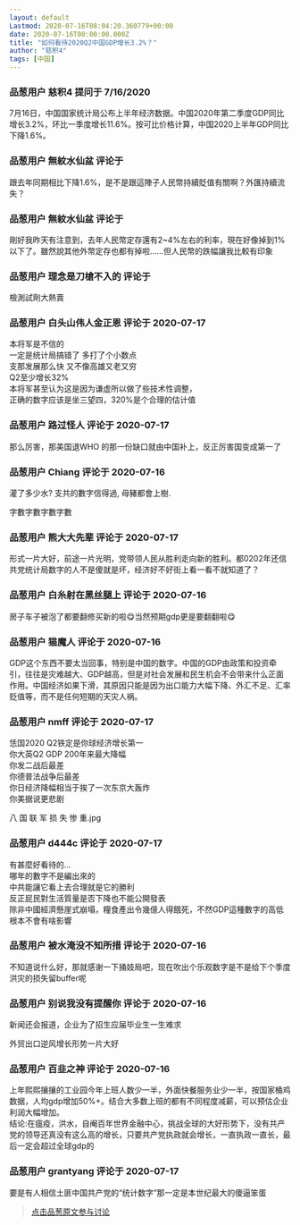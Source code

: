 ```yaml
---
layout: default
Lastmod: 2020-07-16T08:04:20.360779+00:00
date: 2020-07-16T00:00:00.000Z
title: "如何看待2020Q2中国GDP增长3.2%？"
author: "慈积4"
tags: [中国]
---
```



### 品葱用户 **慈积4** 提问于 7/16/2020
    
7月16日，中国国家统计局公布上半年经济数据。中国2020年第二季度GDP同比增长3.2%，环比一季度增长11.6%。按可比价格计算，中国2020上半年GDP同比下降1.6%。
    
                

### 品葱用户 **無紋水仙盆** 评论于 
        
跟去年同期相比下降1.6%，是不是跟這陣子人民幣持續貶值有關啊？外匯持續流失？
        
                

### 品葱用户 **無紋水仙盆** 评论于 
        
剛好我昨天有注意到，去年人民幣定存還有2~4%左右的利率，現在好像掉到1%以下了。雖然說其他外幣定存也都有掉啦......但人民幣的跌幅讓我比較有印象
        
                

### 品葱用户 **理念是刀槍不入的** 评论于 
        
檢測試劑大熱賣
        
                

### 品葱用户 **白头山伟人金正恩** 评论于 2020-07-17
        
本将军是不信的  
一定是统计局搞错了 多打了个小数点  
支那发展那么快 又不像高雄又老又穷  
Q2至少增长32%  
本将军甚至认为这是因为谦虚所以做了些技术性调整，  
正确的数字应该是坐三望四，320%是个合理的估计值
        
                

### 品葱用户 **路过怪人** 评论于 2020-07-17
        
那么厉害，那美国退WHO 的那一份缺口就由中国补上，反正厉害国变成第一了
        
                

### 品葱用户 **Chiang** 评论于 2020-07-16
        
灌了多少水? 支共的數字信得過, 母豬都會上樹.  
  
字數字數字數字數
        
                

### 品葱用户 **熊大大先辈** 评论于 2020-07-17
        
形式一片大好，前途一片光明，党带领人民从胜利走向新的胜利。都0202年还信共党统计局数字的人不是傻就是坏，经济好不好街上看一看不就知道了？
        
                

### 品葱用户 **白糸射在黑丝腿上** 评论于 2020-07-16
        
房子车子被泡了都要翻修买新的啦😋当然预期gdp更是要翻翻啦😋
        
                

### 品葱用户 **猫魔人** 评论于 2020-07-16
        
GDP这个东西不要太当回事，特别是中国的数字。中国的GDP由政策和投资牵引，往往是灾难越大、GDP越高，但是对社会发展和民生机会不会带来什么正面作用。中国经济如果下滑，其原因只能是因为出口能力大幅下降、外汇不足、汇率贬值等，而不是任何短期的天灾人祸。
        
                

### 品葱用户 **nmff** 评论于 2020-07-17
        
恁国2020 Q2铁定是你球经济增长第一  
你大英Q2 GDP 200年来最大降幅  
你发二战后最差  
你德普法战争后最差  
你日经济降幅相当于挨了一次东京大轰炸  
你美据说更悲剧  
  
八 国 联 军 损 失 惨 重.jpg
        
                

### 品葱用户 **d444c** 评论于 2020-07-17
        
有甚麼好看待的…  
哪年的數字不是編出來的  
中共能讓它看上去合理就是它的勝利  
反正屁民對生活質量是否下降也不能公開發表  
除非中國經濟懸崖式崩塌，糧食產出令幾億人得餓死，不然GDP這種數字的高低根本不會有啥影響
        
                

### 品葱用户 **被水淹没不知所措** 评论于 2020-07-16
        
不知道说什么好，那就感谢一下捅妓局吧，现在吹出个乐观数字是不是给下个季度洪灾的损失留buffer呢
        
                

### 品葱用户 **别说我没有提醒你** 评论于 2020-07-16
        
新闻还会报道，企业为了招生应届毕业生一生难求  
  
外贸出口逆风增长形势一片大好
        
                

### 品葱用户 **百韭之神** 评论于 2020-07-16
        
上年熙熙攘攘的工业园今年上班人数少一半，外面快餐服务业少一半，按国家桶鸡数据，人均gdp增加50%+。结合大多数上班的都有不同程度减薪，可以预估企业利润大幅增加。  
结论:在瘟疫，洪水，自阉百年世界金融中心，挑战全球的大好形势下，没有共产党的领导还真没有这么高的增长，只要共产党执政就会增长，一直执政一直长，最后一定会超过全球gdp的
        
                

### 品葱用户 **grantyang** 评论于 2020-07-17
        
要是有人相信土匪中国共产党的“统计数字”那一定是本世纪最大的傻逼笨蛋
        
                





> [点击品葱原文参与讨论](https://pincong.rocks/question/28561)


